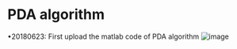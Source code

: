 # PDA algorithm
  •20180623: First upload the matlab code of PDA algorithm
  ![image](https://github.com/hcheng1005/RADAR/blob/master/Target_%20Association/PDA/PDA_figure.png)
  

